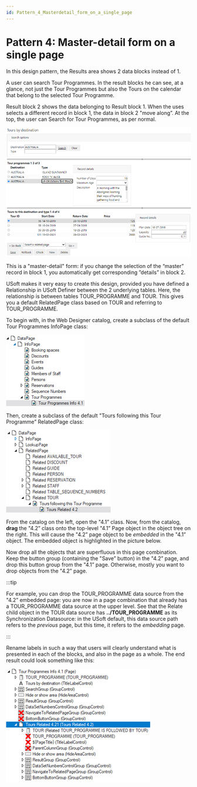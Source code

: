 ```yaml
---
id: Pattern_4_Masterdetail_form_on_a_single_page
---
```


# Pattern 4: Master-detail form on a single page

In this design pattern, the Results area shows 2 data blocks instead of 1.

A user can search Tour Programmes. In the result blocks he can see, at a glance, not just the Tour Programmes but also the Tours on the calendar that belong to the selected Tour Programme.

Result block 2 shows the data belonging to Result block 1. When the uses selects a different record in block 1, the data in block 2 "move along”. At the top, the user can Search for Tour Programmes, as per normal.

![](./assets/9ff28ddf-3007-4e04-bc2f-2b3b40d0411e.png)

This is a "master-detail" form: if you change the selection of the “master” record in block 1, you automatically get corresponding ”details” in block 2.

USoft makes it very easy to create this design, provided you have defined a Relationship in USoft Definer between the 2 underlying tables. Here, the relationship is between tables TOUR_PROGRAMME and TOUR. This gives you a default RelatedPage class based on TOUR and referring to TOUR_PROGRAMME.

To begin with, in the Web Designer catalog, create a subclass of the default Tour Programmes InfoPage class:

![](./assets/0a3a873a-09c9-47df-adb3-c98082a73c09.png)

Then, create a subclass of the default "Tours following this Tour Programme” RelatedPage class:

![](./assets/fefe1a03-dbfc-4138-825c-2347777eef68.png)

From the catalog on the left, open the "4.1” class. Now, from the catalog, **drag** the "4.2” class onto the top-level "4.1” Page object in the object tree on the right. This will cause the "4.2” page object to be *embedded* in the "4.1” object. The embedded object is highlighted in the picture below.

Now drop all the objects that are superfluous in this page combination. Keep the button group (containing the "Save” button) in the "4.2” page, and drop this button group from the "4.1” page. Otherwise, mostly you want to drop objects from the "4.2” page.


:::tip

For example, you can drop the TOUR_PROGRAMME data source from the "4.2” embedded page: you are now in a page combination that already has a TOUR_PROGRAMME data source at the upper level. See that the Relate child object in the TOUR data source has **../TOUR_PROGRAMME** as its Synchronization Datasource: in the USoft default, this data source path refers to the *previous* page, but this time, it refers to the *embedding* page.

:::

Rename labels in such a way that users will clearly understand what is presented in each of the blocks, and also in the page as a whole. The end result could look something like this:

![](./assets/3d23b1bf-6ba8-4512-a9a7-4ef35d7b3e85.png)

 